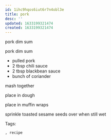 ```yaml
---
id: 1ihc9hqos6iut6r7n4obl3e
title: pork
desc: ''
updated: 1633199321474
created: 1633199321474
---
```


pork dim sum

pork dim sum
* pulled pork
* 2 tbsp chili sauce
* 2 tbsp blackbean sauce
* bunch of coriander

mash together

place in dough

place in muffin wraps

sprinkle toasted sesame seeds over when still wet

Tags:
  
    , recipe
